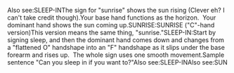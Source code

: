 Also see:SLEEP-INThe sign for "sunrise" shows the sun rising (Clever eh? I 
	can't take credit though).Your base hand functions as the horizon.  Your dominant hand shows the sun coming
  up.SUNRISE:SUNRISE ("C"-hand version)This version means the same thing, "sunrise."SLEEP-IN:Start by signing sleep, and then the dominant hand comes down and changes from a 
	"flattened O" handshape into an "F" 
  handshape as it slips under the base forearm and rises up.  The whole 
  sign uses one smooth movement.Sample sentence
	"Can you sleep in if you want to?"Also see:SLEEP-INAlso see:SUN